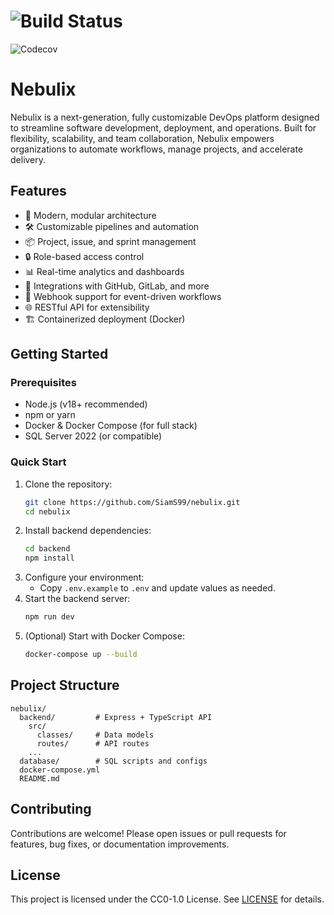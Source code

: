 
# ![Build Status](https://github.com/SiamS99/nebulix/actions/workflows/ci.yml/badge.svg)
![Codecov](https://codecov.io/gh/SiamS99/nebulix/branch/main/graph/badge.svg)
# Nebulix

Nebulix is a next-generation, fully customizable DevOps platform designed to streamline software development, deployment, and operations. Built for flexibility, scalability, and team collaboration, Nebulix empowers organizations to automate workflows, manage projects, and accelerate delivery.

## Features

- 🚀 Modern, modular architecture
- 🛠️ Customizable pipelines and automation
- 📦 Project, issue, and sprint management
- 🔒 Role-based access control
- 📊 Real-time analytics and dashboards
- 🔗 Integrations with GitHub, GitLab, and more
- 📝 Webhook support for event-driven workflows
- 🌐 RESTful API for extensibility
- 🏗️ Containerized deployment (Docker)

## Getting Started

### Prerequisites
- Node.js (v18+ recommended)
- npm or yarn
- Docker & Docker Compose (for full stack)
- SQL Server 2022 (or compatible)

### Quick Start

1. Clone the repository:
   ```sh
   git clone https://github.com/SiamS99/nebulix.git
   cd nebulix
   ```
2. Install backend dependencies:
   ```sh
   cd backend
   npm install
   ```
3. Configure your environment:
   - Copy `.env.example` to `.env` and update values as needed.
4. Start the backend server:
   ```sh
   npm run dev
   ```
5. (Optional) Start with Docker Compose:
   ```sh
   docker-compose up --build
   ```

## Project Structure

```
nebulix/
  backend/         # Express + TypeScript API
    src/
      classes/     # Data models
      routes/      # API routes
    ...
  database/        # SQL scripts and configs
  docker-compose.yml
  README.md
```

## Contributing

Contributions are welcome! Please open issues or pull requests for features, bug fixes, or documentation improvements.

## License

This project is licensed under the CC0-1.0 License. See [LICENSE](LICENSE) for details.
